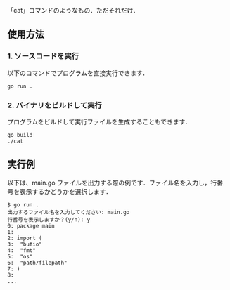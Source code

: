 「cat」コマンドのようなもの．ただそれだけ．


## 使用方法

### 1. ソースコードを実行

以下のコマンドでプログラムを直接実行できます．

```
go run .
```
### 2. バイナリをビルドして実行

プログラムをビルドして実行ファイルを生成することもできます．

```
go build
./cat
```
## 実行例

以下は、main.go ファイルを出力する際の例です．ファイル名を入力し，行番号を表示するかどうかを選択します．

```
$ go run .
出力するファイル名を入力してください: main.go
行番号を表示しますか？(y/n): y
0: package main
1:
2: import (
3: 	"bufio"
4: 	"fmt"
5: 	"os"
6: 	"path/filepath"
7: )
8:
...
```
